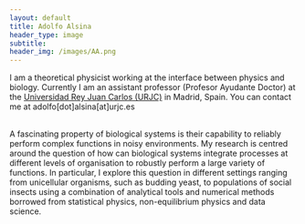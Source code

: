 ```yaml
---
layout: default
title: Adolfo Alsina
header_type: image
subtitle: 
header_img: /images/AA.png
---
```


I am a theoretical physicist working at the interface between physics and biology. Currently I am an assistant professor (Profesor Ayudante Doctor) at the [Universidad Rey Juan Carlos (URJC)](https://en.urjc.es) in Madrid, Spain. You can contact me at adolfo[dot]alsina[at]urjc.es<br><br> 

A fascinating property of biological systems is their capability to reliably perform complex functions in noisy environments. My research is centred around the question of how can biological systems integrate processes at different levels of organisation to robustly perform a large variety of functions. In particular, I explore this question in different settings ranging from unicellular organisms, such as budding yeast, to populations of social insects using a combination of analytical tools and numerical methods borrowed from statistical physics, non-equilibrium physics and data science. <br><br>


